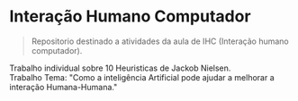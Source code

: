 # Interação Humano Computador

> Repositorio destinado a atividades da aula de IHC (Interação humano computador).

Trabalho individual sobre 10 Heuristicas de Jackob Nielsen. <br>
Trabalho Tema: "Como a inteligência Artificial pode ajudar a melhorar a interação Humana-Humana."
